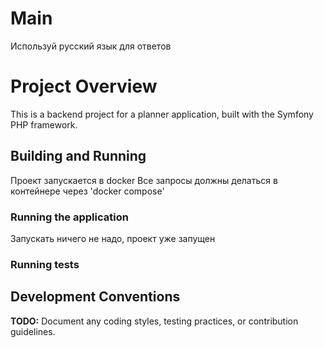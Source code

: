 # Main

Используй русский язык для ответов

# Project Overview

This is a backend project for a planner application, built with the Symfony PHP framework.

## Building and Running

Проект запускается в docker
Все запросы должны делаться в контейнере через 'docker compose'

### Running the application

Запускать ничего не надо, проект уже запущен

### Running tests

## Development Conventions

**TODO:** Document any coding styles, testing practices, or contribution guidelines.
